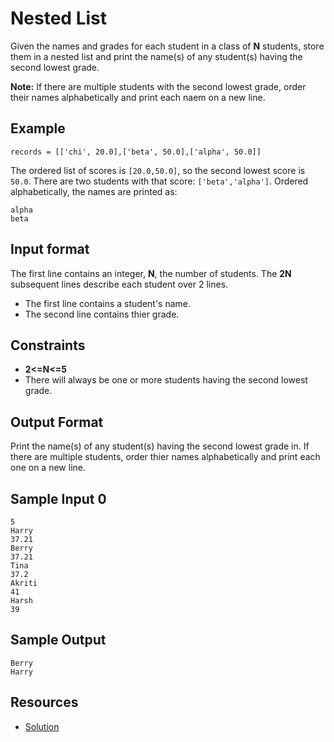 # Nested List

Given the names and grades for each student in a class of **N** students, store them in a nested list and print the name(s) of any student(s) having the second lowest grade.

**Note:** If there are multiple students with the second lowest grade, order their names alphabetically and print each naem on a new line. 

## Example
```records = [['chi', 20.0],['beta', 50.0],['alpha', 50.0]]```

The ordered list of scores is ```[20.0,50.0]```, so the second lowest score is ```50.0```. There are two students with that score: 
```['beta','alpha']```. Ordered alphabetically, the names are printed as:

```
alpha
beta
```
## Input format
The first line contains an integer, **N**, the number of students. 
The **2N** subsequent lines describe each student over 2 lines.
- The first line contains a student's name. 
- The second line contains thier grade.

## Constraints
* **2<=N<=5**
* There will always be one or more students having the second lowest grade.

## Output Format
Print the name(s) of any student(s) having the second lowest grade in. If there are multiple students, order thier names alphabetically and print each one on a new line. 

## Sample Input 0
```
5
Harry
37.21
Berry
37.21
Tina
37.2
Akriti
41
Harsh
39
```
## Sample Output
```
Berry
Harry
```

## Resources
- [Solution](https://www.thepoorcoder.com/hackerrank-nested-lists-python-solution/)
